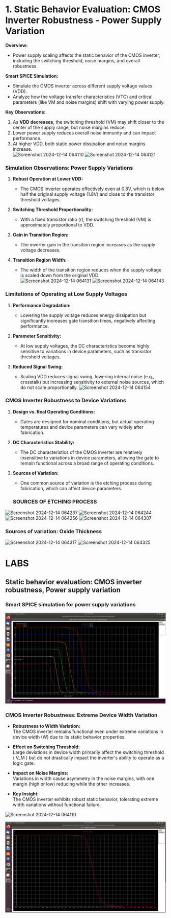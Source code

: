 # **1. Static Behavior Evaluation: CMOS Inverter Robustness - Power Supply Variation**

**Overview:**  
- Power supply scaling affects the static behavior of the CMOS inverter, including the switching threshold, noise margins, and overall robustness.  

**Smart SPICE Simulation:**  
- Simulate the CMOS inverter across different supply voltage values (VDD).  
- Analyze how the voltage transfer characteristics (VTC) and critical parameters (like VM and noise margins) shift with varying power supply.  

**Key Observations:**  
1. As **VDD decreases**, the switching threshold (VM) may shift closer to the center of the supply range, but noise margins reduce.  
2. Lower power supply reduces overall noise immunity and can impact performance.  
3. At higher VDD, both static power dissipation and noise margins increase.  
![Screenshot 2024-12-14 064110](https://github.com/user-attachments/assets/0881a71d-23ca-4788-acd3-022200051cd4)
![Screenshot 2024-12-14 064121](https://github.com/user-attachments/assets/1b095533-5d5d-4847-8d9c-4284c23f816d)
### **Simulation Observations: Power Supply Variations**

1. **Robust Operation at Lower VDD:**  
   - The CMOS inverter operates effectively even at 0.8V, which is below half the original supply voltage (1.8V) and close to the transistor threshold voltages.

2. **Switching Threshold Proportionality:**  
   - With a fixed transistor ratio (*r*), the switching threshold (VM) is approximately proportional to VDD.

3. **Gain in Transition Region:**  
   - The inverter gain in the transition region increases as the supply voltage decreases.

4. **Transition Region Width:**  
   - The width of the transition region reduces when the supply voltage is scaled down from the original VDD.
   ![Screenshot 2024-12-14 064131](https://github.com/user-attachments/assets/d6867666-b993-4fcc-80c3-b68bf2e70c33)
   ![Screenshot 2024-12-14 064143](https://github.com/user-attachments/assets/63977762-4d62-41ac-bbe9-f5d596c9e75d)
### **Limitations of Operating at Low Supply Voltages**

1. **Performance Degradation:**  
   - Lowering the supply voltage reduces energy dissipation but significantly increases gate transition times, negatively affecting performance.

2. **Parameter Sensitivity:**  
   - At low supply voltages, the DC characteristics become highly sensitive to variations in device parameters, such as transistor threshold voltages.

3. **Reduced Signal Swing:**  
   - Scaling VDD reduces signal swing, lowering internal noise (e.g., crosstalk) but increasing sensitivity to external noise sources, which do not scale proportionally.
![Screenshot 2024-12-14 064154](https://github.com/user-attachments/assets/43789076-775b-4629-901c-22ff3cbd6891)
### **CMOS Inverter Robustness to Device Variations**

1. **Design vs. Real Operating Conditions:**  
   - Gates are designed for nominal conditions, but actual operating temperatures and device parameters can vary widely after fabrication.

2. **DC Characteristics Stability:**  
   - The DC characteristics of the CMOS inverter are relatively insensitive to variations in device parameters, allowing the gate to remain functional across a broad range of operating conditions.

3. **Sources of Variation:**  
   - One common source of variation is the etching process during fabrication, which can affect device parameters.
   ### SOURCES OF ETCHING PROCESS
![Screenshot 2024-12-14 064237](https://github.com/user-attachments/assets/37536703-156f-447e-a54b-a8f780b7eec3)
![Screenshot 2024-12-14 064244](https://github.com/user-attachments/assets/6957d230-95ea-49e9-8aa6-7e0997b9169c)
![Screenshot 2024-12-14 064256](https://github.com/user-attachments/assets/26d74cde-84b3-448d-ad3b-17614a6cdd4c)
![Screenshot 2024-12-14 064307](https://github.com/user-attachments/assets/acefb5ff-0705-4f5f-a95c-071aa3e27857)
### Sources of variation: Oxide Thickness
![Screenshot 2024-12-14 064317](https://github.com/user-attachments/assets/011ff2a9-1203-4501-a5ca-5c8d8f68d536)
![Screenshot 2024-12-14 064325](https://github.com/user-attachments/assets/f78cebab-3c33-45d5-af1f-7b3d1d6276b1)
# LABS
## Static behavior evaluation: CMOS inverter robustness, Power supply variation
### Smart SPICE simulation for power supply variations

<img src = "https://github.com/Lakshay-Kaushik-2025/lakshay-vsd/blob/main/Week_4/Day5/images/day5_voltage_splly_variation.png">


### **CMOS Inverter Robustness: Extreme Device Width Variation**

- **Robustness to Width Variation:**  
   The CMOS inverter remains functional even under extreme variations in device width (W) due to its static behavior properties.  

- **Effect on Switching Threshold:**  
   Large deviations in device width primarily affect the switching threshold \( V_M \) but do not drastically impact the inverter's ability to operate as a logic gate.  

- **Impact on Noise Margins:**  
   Variations in width cause asymmetry in the noise margins, with one margin (high or low) reducing while the other increases.

- **Key Insight:**  
   The CMOS inverter exhibits robust static behavior, tolerating extreme width variations without functional failure.

![Screenshot 2024-12-14 064110](https://github.com/user-attachments/assets/2ff1be23-c941-4053-bac2-caa191f08308)

<img src = "https://github.com/Lakshay-Kaushik-2025/lakshay-vsd/blob/main/Week_4/Day5/images/day5_devicevariation.png">
